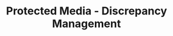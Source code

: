 ---
title: Protected Media - Discrepancy Management
deprecated: false
hidden: false
metadata:
  robots: index
---
